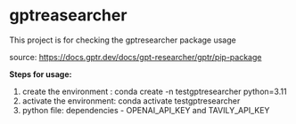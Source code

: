 # gptreasearcher
This project is for checking the gptresearcher package usage

source:  https://docs.gptr.dev/docs/gpt-researcher/gptr/pip-package

**Steps for usage:**
1. create the environment : conda create -n testgptresearcher python=3.11
2. activate the environment: conda activate testgptresearcher
3. python file: dependencies - OPENAI_API_KEY and TAVILY_API_KEY
